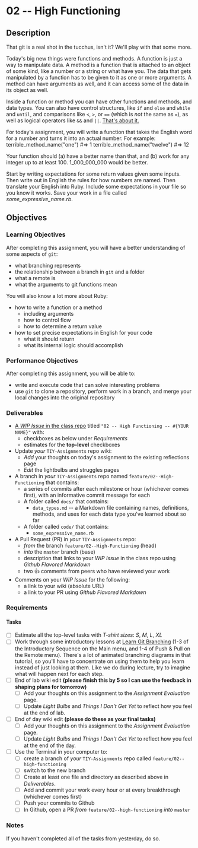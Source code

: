 # 02 -- High Functioning

## Description

That git is a real shot in the tucchus, isn't it? We'll play with that some more.

Today's big new things were functions and methods. A function is just a way to manipulate data. A method is a function that is attached to an object of some kind, like a number or a string or what have you. The data that gets manipulated by a function has to be given to it as one or more arguments. A method can have arguments as well, and it can access some of the data in its object as well.

Inside a function or method you can have other functions and methods, and data types. You can also have control structures, like `if` and `else` and `while` and `until`, and comparisons like `<`, `>`, or `==` (which is *not* the same as `=`), as well as logical operators like `&&` and `||`. [That's about it.](https://www.youtube.com/watch?v=WhfK98f5S00) 

For today's assignment, you will write a function that takes the English word for a number and turns it into an actual number. For example:
terrible_method_name("one") #=> 1
terrible_method_name("twelve") #=> 12

Your function should (a) have a better name than that, and (b) work for any integer up to at least 100. 1_000_000_000 would be better.

Start by writing expectations for some return values given some inputs. Then write out in English the rules for how numbers are named. Then translate your English into Ruby. Include some expectations in your file so you know it works. Save your work in a file called *some_expressive_name.rb*.

## Objectives

### Learning Objectives

After completing this assignment, you will have a better understanding of some aspects of `git`:
* what branching represents
* the relationship between a branch in `git` and a folder 
* what a remote is
* what the arguments to git functions mean

You will also know a lot more about Ruby:
* how to write a function or a method
  * including arguments
  * how to control flow
  * how to determine a return value
* how to set precise expectations in English for your code
  * what it should return
  * what its internal logic should accomplish

### Performance Objectives
After completing this assignment, you will be able to:
* write and execute code that can solve interesting problems
* use `git` to clone a repository, perform work in a branch, and merge your local changes into the original repository

### Deliverables
* [A _WIP Issue_ in the class repo](https://github.com/TheIronYard--Orlando/ROR--2015--SPRING/issues) titled `"02 -- High Functioning -- #{YOUR NAME}"` with:
    * checkboxes as below under _Requirements_
    * estimates for the **top-level** checkboxes
* Update _your_ `TIY-Assignments` repo wiki:
    * _Add_ your thoughts on today's assignment to the existing reflections page
    * _Edit_ the lightbulbs and struggles pages
* A branch in _your_ `TIY-Assignments` repo named `feature/02--High-Functioning` that contains:
    * a series of commits after each milestone or hour (whichever comes first), with an informative commit message for each
    * A folder called `docs/` that contains:
        * `data_types.md` -- a Markdown file containing names, definitions, methods, and uses for each data type you've learned about so far
    * A folder called `code/` that contains:
        * `some_expressive_name.rb`
* A Pull Request (PR) in _your_ `TIY-Assignments` repo:
    * _from_ the branch `feature/02--High-Functioning` (head)
    * _into_ the `master` branch (base)
    * description that links to your _WIP Issue_ in the class repo using _Github Flavored Markdown_
    * two :thumbsup: comments from peers who have reviewed your work
* Comments on your _WIP Issue_ for the following:
    * a link to your wiki (absolute URL)
    * a link to your PR using _Github Flavored Markdown_
    
### Requirements

#### Tasks
* [ ] Estimate all the top-level tasks with _T-shirt sizes_: _S_, _M_, _L_, _XL_
* [ ] Work through some introductory lessons at [Learn Git Branching](http://pcottle.github.io/learnGitBranching/) (1-3 of the Introductory Sequence on the Main menu, and 1-4 of Push & Pull on the Remote menu). There's a lot of animated branching diagrams in that tutorial, so you'll have to concentrate on using them to help you learn instead of just looking at them. Like we do during lecture, try to imagine what will happen next for each step.
* [ ] End of lab wiki edit **(please finish this by 5 so I can use the feedback in shaping plans for tomorrow)**
    * [ ] Add your thoughts on this assignment to the _Assignment Evaluation_ page. 
    * [ ] Update _Light Bulbs_ and _Things I Don't Get Yet_ to reflect how you feel at the end of lab.
* [ ] End of day wiki edit **(please do these as your final tasks)**
    * [ ] Add your thoughts on this assignment to the _Assignment Evaluation_ page. 
    * [ ] Update _Light Bulbs_ and _Things I Don't Get Yet_ to reflect how you feel at the end of the day.
* [ ] Use the Terminal in your computer to:
    * [ ] create a branch of *your* `TIY-Assignments` repo called `feature/02--high-functioning`
    * [ ] switch to the new branch
    * [ ] Create at least one file and directory as described above in _Deliverables_.
    * [ ] Add and commit your work every hour or at every breakthrough (whichever comes first)
    * [ ] Push your commits to Github
    * [ ] In Github, open a PR _from_ `feature/02--high-functioning` _into_ `master`  
    
### Notes
If you haven't completed all of the tasks from yesterday, do so.
